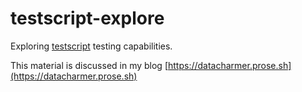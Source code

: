 # testscript-explore
Exploring [testscript](https://pkg.go.dev/github.com/rogpeppe/go-internal@v1.8.1/testscript) testing capabilities.

This material is discussed in my blog [https://datacharmer.prose.sh](https://datacharmer.prose.sh)



